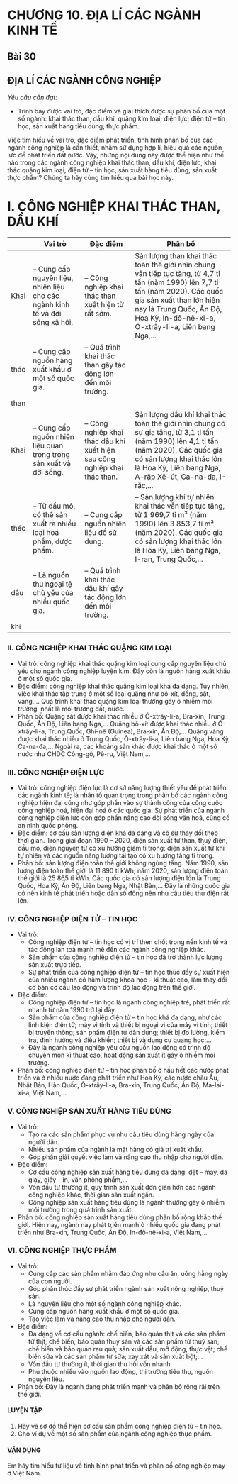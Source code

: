 # CHƯƠNG 10. ĐỊA LÍ CÁC NGÀNH KINH TẾ

## Bài 30
## ĐỊA LÍ CÁC NGÀNH CÔNG NGHIỆP

*Yêu cầu cần đạt:*
- Trình bày được vai trò, đặc điểm và giải thích được sự phân bố của một số ngành: khai thác than, dầu khí, quặng kim loại; điện lực; điện tử – tin học; sản xuất hàng tiêu dùng; thực phẩm.

Việc tìm hiểu về vai trò, đặc điểm phát triển, tình hình phân bố của các ngành công nghiệp là cần thiết, nhằm sử dụng hợp lí, hiệu quả các nguồn lực để phát triển đất nước. Vậy, những nội dung này được thể hiện như thế nào trong các ngành công nghiệp khai thác than, dầu khí, điện lực, khai thác quặng kim loại, điện tử – tin học, sản xuất hàng tiêu dùng, sản xuất thực phẩm? Chúng ta hãy cùng tìm hiểu qua bài học này.

# I. CÔNG NGHIỆP KHAI THÁC THAN, DẦU KHÍ

|       | Vai trò                                                                                                                                                           | Đặc điểm                                                                                                                                                                                          | Phân bố                                                                                                                                                                                                                                                                                        |
|-------|-------------------------------------------------------------------------------------------------------------------------------------------------------------------|---------------------------------------------------------------------------------------------------------------------------------------------------------------------------------------------------|----------------------------------------------------------------------------------------------------------------------------------------------------------------------------------------------------------------------------------------------------------------------------------------------|
| Khai  | – Cung cấp nguyên liệu, nhiên liệu cho các ngành kinh tế và đời sống xã hội.                                                                                      | – Công nghiệp khai thác than xuất hiện từ rất sớm.                                                                                                                                                | Sản lượng than khai thác toàn thế giới nhìn chung vẫn tiếp tục tăng, từ 4,7 tỉ tấn (năm 1990) lên 7,7 tỉ tấn (năm 2020). Các quốc gia sản xuất than lớn hiện nay là Trung Quốc, Ấn Độ, Hoa Kỳ, In-đô-nê-xi-a, Ô-xtrây-li-a, Liên bang Nga,...                                                |
| thác  | – Cung cấp nguồn hàng xuất khẩu ở một số quốc gia.                                                                                                                | – Quá trình khai thác than gây tác động lớn đến môi trường.                                                                                                                                       |                                                                                                                                                                                                                                                                                                |
| than  |                                                                                                                                                                   |                                                                                                                                                                                                   |                                                                                                                                                                                                                                                                                                |
| Khai  | – Cung cấp nguồn nhiên liệu quan trọng trong sản xuất và đời sống.                                                                                               | – Công nghiệp khai thác dầu khí xuất hiện sau công nghiệp khai thác than.                                                                                                                        | Sản lượng dầu khí khai thác toàn thế giới nhìn chung có sự gia tăng, từ 3,1 tỉ tấn (năm 1990) lên 4,1 tỉ tấn (năm 2020). Các quốc gia có sản lượng khai thác lớn là Hoa Kỳ, Liên bang Nga, A-rập Xê-út, Ca-na-đa, I-rắc,...                                                               |
| thác  | – Từ dầu mỏ, có thể sản xuất ra nhiều loại hoá phẩm, dược phẩm.                                                                                                   | – Cung cấp nguồn nhiên liệu để sử dụng.                                                                                                                                                          | – Sản lượng khí tự nhiên khai thác vẫn tiếp tục tăng, từ 1 969,7 tỉ m³ (năm 1990) lên 3 853,7 tỉ m³ (năm 2020). Các quốc gia có sản lượng khai thác lớn là Hoa Kỳ, Liên bang Nga, I-ran, Trung Quốc,...                                                                            |
| dầu   | – Là nguồn thu ngoại tệ chủ yếu của nhiều quốc gia.                                                                                                               | – Quá trình khai thác dầu khí gây tác động lớn đến môi trường.                                                                                                                                    |                                                                                                                                                                                                                                                                                                |
| khí   |                                                                                                                                                                   |                                                                                                                                                                                                   |                                                                                                                                                                                                                                                                                                |

### II. CÔNG NGHIỆP KHAI THÁC QUẶNG KIM LOẠI

- Vai trò: công nghiệp khai thác quặng kim loại cung cấp nguyên liệu chủ yếu cho ngành công nghiệp luyện kim. Đây còn là nguồn hàng xuất khẩu ở một số quốc gia.
- Đặc điểm: công nghiệp khai thác quặng kim loại khá đa dạng. Tuy nhiên, việc khai thác tập trung ở một số loại quặng như bô-xít, đồng, sắt, vàng,... Quá trình khai thác quặng kim loại thường gây ô nhiễm môi trường, nhất là môi trường đất, nước.
- Phân bố: Quặng sắt được khai thác nhiều ở Ô-xtrây-li-a, Bra-xin, Trung Quốc, Ấn Độ, Liên bang Nga,... Quặng bô-xít được khai thác nhiều ở Ô-xtrây-li-a, Trung Quốc, Ghi-nê (Guinea), Bra-xin, Ấn Độ,... Quặng vàng được khai thác nhiều ở Trung Quốc, Ô-xtrây-li-a, Liên bang Nga, Hoa Kỳ, Ca-na-đa,... Ngoài ra, các khoáng sản khác được khai thác ở một số nước như CHDC Công-gô, Pê-ru, Việt Nam,...

### III. CÔNG NGHIỆP ĐIỆN LỰC

- Vai trò: công nghiệp điện lực là cơ sở năng lượng thiết yếu để phát triển các ngành kinh tế; là nhân tố quan trọng trong phân bố các ngành công nghiệp hiện đại cũng như góp phần vào sự thành công của công cuộc công nghiệp hoá, hiện đại hoá ở các quốc gia.
Sự phát triển của ngành công nghiệp điện lực còn góp phần nâng cao đời sống văn hoá, củng cố an ninh quốc phòng.
- Đặc điểm: cơ cấu sản lượng điện khá đa dạng và có sự thay đổi theo thời gian. Trong giai đoạn 1990 – 2020, điện sản xuất từ than, thuỷ điện, dầu mỏ, điện nguyên tử có xu hướng giảm tỉ trọng; điện sản xuất từ khí tự nhiên và các nguồn năng lượng tái tạo có xu hướng tăng tỉ trọng.
- Phân bố: sản lượng điện toàn thế giới không ngừng tăng. Năm 1990, sản lượng điện toàn thế giới là 11 890 tỉ kWh; năm 2020, sản lượng điện toàn thế giới là 25 865 tỉ kWh. Các quốc gia có sản lượng điện lớn là Trung Quốc, Hoa Kỳ, Ấn Độ, Liên bang Nga, Nhật Bản,... Đây là những quốc gia có nền kinh tế phát triển hoặc dân số đông nên nhu cầu tiêu thụ điện rất lớn.

### IV. CÔNG NGHIỆP ĐIỆN TỬ – TIN HỌC

- Vai trò:
    + Công nghiệp điện tử – tin học có vị trí then chốt trong nền kinh tế và tác động lan toả mạnh mẽ đến các ngành công nghiệp khác.
    + Sản phẩm của công nghiệp điện tử – tin học đã trở thành lực lượng sản xuất trực tiếp.
    + Sự phát triển của công nghiệp điện tử – tin học thúc đẩy sự xuất hiện của nhiều ngành có hàm lượng khoa học – kĩ thuật cao, làm thay đổi cơ bản cơ cấu lao động và trình độ lao động trên thế giới.
- Đặc điểm:
    + Công nghiệp điện tử – tin học là ngành công nghiệp trẻ, phát triển rất nhanh từ năm 1990 trở lại đây.
    + Sản phẩm của công nghiệp điện tử – tin học khá đa dạng, như các linh kiện điện tử; máy vi tính và thiết bị ngoại vi của máy vi tính; thiết bị truyền thông; sản phẩm điện tử dân dụng; thiết bị đo lường, kiểm tra, định hướng và điều khiển; thiết bị và dụng cụ quang học;...
    + Đây là ngành công nghiệp yêu cầu nguồn lao động có trình độ chuyên môn kĩ thuật cao, hoạt động sản xuất ít gây ô nhiễm môi trường.
- Phân bố: công nghiệp điện tử – tin học phân bố ở hầu hết các nước phát triển và ở nhiều nước đang phát triển như Hoa Kỳ, các nước châu Âu, Nhật Bản, Hàn Quốc, Ô-xtrây-li-a, Bra-xin, Trung Quốc, Ấn Độ, Ma-lai-xi-a, Việt Nam,...

### V. CÔNG NGHIỆP SẢN XUẤT HÀNG TIÊU DÙNG

- Vai trò:
    + Tạo ra các sản phẩm phục vụ nhu cầu tiêu dùng hằng ngày của người dân.
    + Nhiều sản phẩm của ngành là mặt hàng có giá trị xuất khẩu.
    + Góp phần giải quyết việc làm và nâng cao thu nhập cho người dân.
- Đặc điểm:
    + Cơ cấu công nghiệp sản xuất hàng tiêu dùng đa dạng: dệt – may, da giày, giấy – in, văn phòng phẩm,...
    + Vốn đầu tư thường ít, quy trình sản xuất đơn giản hơn các ngành công nghiệp khác, thời gian sản xuất ngắn.
    + Công nghiệp sản xuất hàng tiêu dùng là ngành thường gây ô nhiễm môi trường trong quá trình sản xuất.
- Phân bố: công nghiệp sản xuất hàng tiêu dùng phân bố rộng khắp thế giới. Hiện nay, ngành này phát triển mạnh ở nhiều quốc gia đang phát triển như Bra-xin, Trung Quốc, Ấn Độ, In-đô-nê-xi-a, Việt Nam,...

### VI. CÔNG NGHIỆP THỰC PHẨM

- Vai trò:
    + Cung cấp các sản phẩm nhằm đáp ứng nhu cầu ăn, uống hằng ngày của con người.
    + Góp phần thúc đẩy sự phát triển ngành sản xuất nông nghiệp, thuỷ sản.
    + Là nguyên liệu cho một số ngành công nghiệp khác.
    + Cung cấp nguồn hàng xuất khẩu ở một số quốc gia.
    + Tạo việc làm và nâng cao thu nhập cho người dân.
- Đặc điểm:
    + Đa dạng về cơ cấu ngành: chế biến, bảo quản thịt và các sản phẩm từ thịt; chế biến, bảo quản thuỷ sản và các sản phẩm từ thuỷ sản; chế biến và bảo quản rau quả; sản xuất dầu, mỡ động, thực vật; chế biến sữa và các sản phẩm từ sữa; xay xát và sản xuất bột;...
    + Vốn đầu tư thường ít, thời gian thu hồi vốn nhanh.
    + Phụ thuộc nhiều vào nguồn lao động, thị trường tiêu thụ, nguồn nguyên liệu.
- Phân bố: Đây là ngành đang phát triển mạnh và phân bố rộng rãi trên thế giới.

#### LUYỆN TẬP
1. Hãy vẽ sơ đồ thể hiện cơ cấu sản phẩm công nghiệp điện tử – tin học.
2. Cho ví dụ về một số sản phẩm của ngành công nghiệp thực phẩm.

#### VẬN DỤNG
Em hãy tìm hiểu tư liệu về tình hình phát triển và phân bố công nghiệp may ở Việt Nam.
